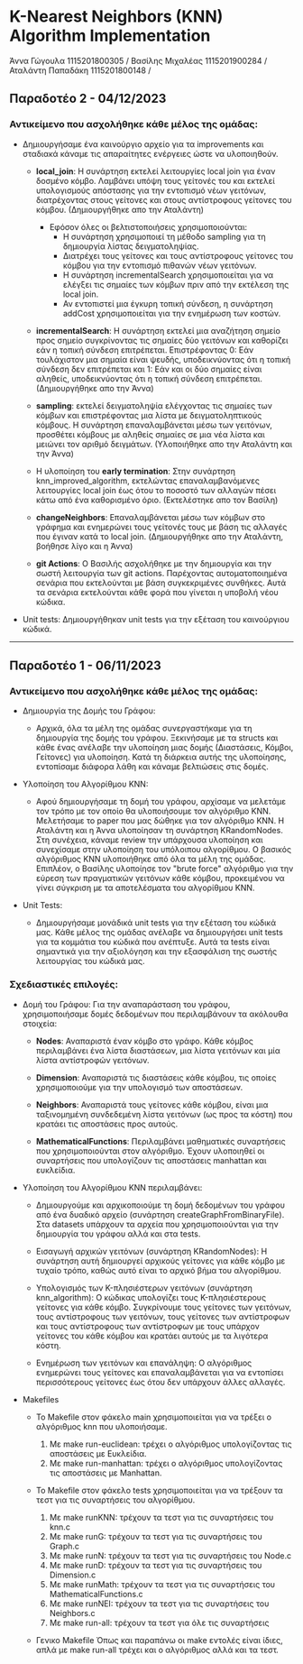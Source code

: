 # K-Nearest Neighbors (KNN) Algorithm Implementation

Άννα Γώγουλα 1115201800305 / 
Βασίλης Μιχαλέας 1115201900284 /
Αταλάντη Παπαδάκη 1115201800148 /

Παραδοτέο 2 - 04/12/2023
------
### Αντικείμενο που ασχολήθηκε κάθε μέλος της ομάδας:

- Δημιουργήσαμε ένα καινούργιο αρχείο για τα improvements και σταδιακά κάναμε τις απαραίτητες ενέργειες ώστε να υλοποιηθούν. 
    * **local_join**: Η συνάρτηση εκτελεί λειτουργίες local join για έναν δοσμένο κόμβο. Λαμβάνει υπόψη τους γείτονές του και εκτελεί υπολογισμούς απόστασης για την εντοπισμό νέων γειτόνων, διατρέχοντας στους γείτονες και στους αντίστροφους γείτονες του κόμβου. (Δημιουργήθηκε απο την Αταλάντη) 
        - Εφόσον όλες οι βελτιστοποιήσεις χρησιμοποιούνται:
            * Η συνάρτηση χρησιμοποιεί τη μέθοδο sampling για τη δημιουργία λίστας δειγματοληψίας.
            * Διατρέχει τους γείτονες και τους αντίστροφους γείτονες του κόμβου για την εντοπισμό πιθανών νέων γειτόνων.
            * Η συνάρτηση incrementalSearch χρησιμοποιείται για να ελέγξει τις σημαίες των κόμβων πριν από την εκτέλεση της local join.
            * Αν εντοπιστεί μια έγκυρη τοπική σύνδεση, η συνάρτηση addCost χρησιμοποιείται για την ενημέρωση των κοστών.

    * **incrementalSearch**: Η συνάρτηση εκτελεί μια αναζήτηση σημείο προς σημείο συγκρίνοντας τις σημαίες δύο γειτόνων και καθορίζει εάν η τοπική σύνδεση επιτρέπεται. Επιστρέφοντας 0: Εάν τουλάχιστον μια σημαία είναι ψευδής, υποδεικνύοντας ότι η τοπική σύνδεση δεν επιτρέπεται και 1: Εάν και οι δύο σημαίες είναι αληθείς, υποδεικνύοντας ότι η τοπική σύνδεση επιτρέπεται. (Δημιουργήθηκε απο την Άννα)
    
    * **sampling**: εκτελεί δειγματοληψία ελέγχοντας τις σημαίες των κόμβων και επιστρέφοντας μια λίστα με δειγματοληπτικούς κόμβους. Η συνάρτηση επαναλαμβάνεται μέσω των γειτόνων, προσθέτει κόμβους με αληθείς σημαίες σε μια νέα λίστα και μειώνει τον αριθμό δειγμάτων. (Υλοποιήθηκε απο την Αταλάντη και την Άννα)

    * Η υλοποίηση του **early termination**: Στην συνάρτηση knn_improved_algorithm, εκτελώντας επαναλαμβανόμενες λειτουργίες local join έως ότου το ποσοστό των αλλαγών πέσει κάτω από ένα καθορισμένο όριο. (Εκτελέστηκε απο τον Βασίλη)

    * **changeNeighbors**: Επαναλαμβάνεται μέσω των κόμβων στο γράφημα και ενημερώνει τους γείτονές τους με βάση τις αλλαγές που έγιναν κατά το local join. (Δημιουργήθηκε απο την Αταλάντη, βοήθησε λίγο και η Άννα)

    * **git Actions**: Ο Βασιλής ασχολήθηκε με την δημιουργία και την σωστή λειτουργία των git actions. Παρέχοντας αυτοματοποιημένα σενάρια που εκτελούνται με βάση συγκεκριμένες συνθήκες. Αυτά τα σενάρια εκτελούνται κάθε φορά που γίνεται η υποβολή νέου κώδικα.

- Unit tests: Δημιουργήθηκαν unit tests για την εξέταση του καινούργιου κώδικά.


----------------------


Παραδοτέο 1 - 06/11/2023
------
### Αντικείμενο που ασχολήθηκε κάθε μέλος της ομάδας:

- Δημιουργία της Δομής του Γράφου:

    * Αρχικά, όλα τα μέλη της ομάδας συνεργαστήκαμε για τη δημιουργία της δομής του γράφου. Ξεκινήσαμε με τα structs και κάθε ένας ανέλαβε την υλοποίηση μιας δομής (Διαστάσεις, Κόμβοι, Γείτονες) για υλοποίηση. Κατά τη διάρκεια αυτής της υλοποίησης, εντοπίσαμε διάφορα λάθη και κάναμε βελτιώσεις στις δομές.

- Υλοποίηση του Αλγορίθμου ΚΝΝ:

    * Αφού δημιουργήσαμε τη δομή του γράφου, αρχίσαμε να μελετάμε τον τρόπο με τον οποίο θα υλοποιήσουμε τον αλγόριθμο ΚΝΝ. Μελετήσαμε το paper που μας δώθηκε για τον αλγόριθμο ΚΝΝ. Η Αταλάντη και η Άννα υλοποίησαν τη συνάρτηση KRandomNodes. Στη συνέχεια, κάναμε review την υπάρχουσα υλοποίηση και συνεχίσαμε στην υλοποίηση του υπόλοιπου αλγορίθμου. Ο βασικός αλγόριθμος ΚΝΝ υλοποιήθηκε από όλα τα μέλη της ομάδας. Επιπλέον, ο Βασίλης υλοποίησε τον "brute force" αλγόριθμο για την εύρεση των πραγματικών γειτόνων κάθε κόμβου, προκειμένου να γίνει σύγκριση με τα αποτελέσματα του αλγορίθμου ΚΝΝ.

- Unit Tests:

    * Δημιουργήσαμε μονάδικά unit tests για την εξέταση του κώδικά μας. Κάθε μέλος της ομάδας ανέλαβε να δημιουργήσει unit tests για τα κομμάτια του κώδικά που ανέπτυξε. Αυτά τα tests είναι σημαντικά για την αξιολόγηση και την εξασφάλιση της σωστής λειτουργίας του κώδικά μας.

### Σχεδιαστικές επιλογές:

- Δομή του Γράφου:
    Για την αναπαράσταση του γράφου, χρησιμοποιήσαμε δομές δεδομένων που περιλαμβάνουν τα ακόλουθα στοιχεία:

    * **Nodes**: Αναπαριστά έναν κόμβο στο γράφο. Κάθε κόμβος περιλαμβάνει ένα λίστα διαστάσεων, μια λίστα γειτόνων και μία λίστα αντίστροφών γειτόνων.

    * **Dimension**: Αναπαριστά τις διαστάσεις κάθε κόμβου, τις οποίες χρησιμοποιούμε για την υπολογισμό των αποστάσεων.

    * **Neighbors**: Αναπαριστά τους γείτονες κάθε κόμβου, είναι μια ταξινομημένη συνδεδεμένη λίστα γειτόνων (ως προς τα κόστη) που κρατάει τις αποστάσεις προς αυτούς.

    * **MathematicalFunctions**: Περιλαμβάνει μαθηματικές συναρτήσεις που χρησιμοποιούνται στον αλγόριθμο. Έχουν υλοποιηθεί οι συναρτήσεις που υπολογίζουν τις αποστάσεις manhattan και ευκλείδια.

- Υλοποίηση του Αλγορίθμου KNN περιλαμβάνει:
    * Δημιουργούμε και αρχικοποιούμε τη δομή δεδομένων του γράφου από ένα δυαδικό αρχείο (συνάρτηση createGraphFromBinaryFile). Στα datasets υπάρχουν τα αρχεία που χρησιμοποιούνται για την δημιουργία του γράφου αλλά και στα tests.

    * Εισαγωγή αρχικών γειτόνων (συνάρτηση KRandomNodes): Η συνάρτηση αυτή δημιουργεί αρχικούς γείτονες για κάθε κόμβο με τυχαίο τρόπο, καθώς αυτό είναι το αρχικό βήμα του αλγορίθμου.

    * Υπολογισμός των K-πλησιέστερων γειτόνων (συνάρτηση knn_algorithm): Ο κώδικας υπολογίζει τους K-πλησιέστερους γείτονες για κάθε κόμβο. Συγκρίνουμε τους γείτονες των γειτόνων, τους αντίστροφους των γειτόνων, τους γείτονες των αντίστροφων και τους αντίστροφους των αντίστροφων με τους υπάρχον γείτονες του κάθε κόμβου και κρατάει αυτούς με τα λιγότερα κόστη.

    * Ενημέρωση των γειτόνων και επανάληψη: Ο αλγόριθμος ενημερώνει τους γείτονες και επαναλαμβάνεται για να εντοπίσει περισσότερους γείτονες έως ότου δεν υπάρχουν άλλες αλλαγές.

- Makefiles
    * Το Makefile στον φάκελο main χρησιμοποιείται για να τρέξει ο αλγόριθμος knn που υλοποιήσαμε.
      1. Με make run-euclidean: τρέχει ο αλγόριθμος υπολογίζοντας τις αποστάσεις με Ευκλείδια.
      2. Με make run-manhattan: τρέχει ο αλγόριθμος υπολογίζοντας τις αποστάσεις με Manhattan.

    * Το Makefile στον φάκελο tests χρησιμοποιείται για να τρέξουν τα τεστ για τις συναρτήσεις του αλγορίθμου.
      1. Με make runKNN: τρέχουν τα τεστ για τις συναρτήσεις του knn.c
      2. Με make runG: τρέχουν τα τεστ για τις συναρτήσεις του Graph.c
      3. Με make runN: τρέχουν τα τεστ για τις συναρτήσεις του Node.c
      4. Με make runD: τρέχουν τα τεστ για τις συναρτήσεις του Dimension.c
      5. Με make runMath: τρέχουν τα τεστ για τις συναρτήσεις του MathematicalFunctions.c
      6. Με make runNEI: τρέχουν τα τεστ για τις συναρτήσεις του Neighbors.c
      7. Με make run-all: τρέχουν τα τεστ για όλε τις συναρτήσεις
    
    * Γενικο Makefile
      Όπως και παραπάνω οι make εντολές είναι ίδιες, απλά με make run-all τρέχει και ο αλγόριθμος αλλά και τα τεστ.

